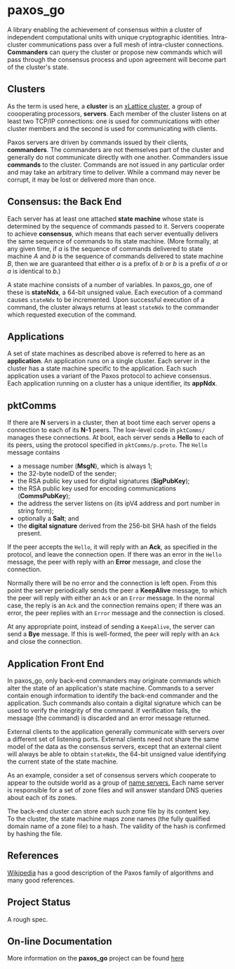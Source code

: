 # paxos_go

A library enabling the achievement of consensus within a cluster of 
independent computational units with unique cryptographic 
identities.  Intra-cluster communications pass over a full mesh of 
intra-cluster connections.  **Commanders** can query the cluster or propose 
new commands which 
will pass through the consensus process and upon agreement will become part
of the cluster's state.

## Clusters

As the term is used here, a **cluster** is an 
[xLattice cluster](https://jddixon.github.io/xlCluster),
a group of coooperating processors,
**servers**.  Each member of the cluster listens on at least two TCP/IP
connections: one is used for communications with other cluster members 
and the second is used for communicating with clients.

Paxos servers are driven by commands issued by their clients, **commanders**.
The commanders are not themselves part of the cluster and generally do not 
communicate directly with one another.  Commanders issue **commands**
to the cluster.  Commands are not issued in 
any particular order and may take an arbitrary time to deliver.  While a 
command may never be corrupt, it may be lost or delivered more than once.

## Consensus: the Back End

Each server has at least one attached **state machine** whose state is 
determined by 
the sequence of commands passed to it.  Servers cooperate to achieve 
**consensus**, which means that each server eventually delivers the same
sequence of commands to its state machine.  (More formally, at any given
time, if *a* is the sequence of commands delivered to state machine *A*
and *b* is the sequence of commands delivered to state machine *B*, then
we are guaranteed that either *a* is a prefix of *b* or *b* is a prefix of
*a* or *a* is identical to *b*.)

A state machine consists of a number of variables.  In paxos_go, one of 
these is **stateNdx**, a 64-bit unsigned value.  Each execution of a command
causes `stateNdx` to be incremented.  Upon successful execution of a command,
the cluster always returns at least `stateNdx` to the commander which requested
execution of the command.

## Applications

A set of state machines as described above is referred to here as an
**application**. An application runs on a single cluster.  Each server in
the cluster has a state machine specific to the application.  Each such
application uses a variant of the Paxos protocol to achieve consensus.  
Each application running on a cluster has a unique identifier, its **appNdx**.

## pktComms

If there are **N** servers in a cluster, then at boot time each server
opens a connection to each of its **N-1** peers.  The low-level code in
`pktComms/` manages these connections.  At boot, each server sends a **Hello**
to each of its peers, using the protocol specified in `pktComms/p.proto`.
The `Hello` message contains 

* a message number (**MsgN**), which is always 1;
* the 32-byte nodeID of the sender; 
* the RSA public key used for digital signatures (**SigPubKey**); 
* the RSA public key used for encoding communications (**CommsPubKey**); 
* the address the server listens on (its ipV4 address and port number in string form); 
* optionally a **Salt**; and 
* the **digital signature** derived from the 256-bit SHA hash of the fields present. 

If the peer accepts the `Hello`, it will reply with an **Ack**, as specified
in the protocol, and leave the connection open.  If there was an error in 
the `Hello` message, the peer with reply with an **Error** message, and close
the connection.

Normally there will be no error and the connection is left open.  From
this point the server periodically sends the peer a **KeepAlive** message,
to which the peer will reply with either an `Ack` or an `Error` message.  In
the normal case, the reply is an `Ack` and the connection remains open; if
there was an error, the peer replies with an `Error` message and the connection
is closed.

At any appropriate point, instead of sending a `KeepAlive`, the server can
send a **Bye** message.  If this is well-formed, the peer will reply with
an `Ack` and close the connection.

## Application Front End

In paxos_go, only back-end commanders may originate commands which alter the
state of an application's state machine.  Commands to a server contain
enough information to identify the back-end commander and the application.
Such commands also contain a digital signature which can be used to verify 
the integrity
of the command.  If verification fails, the message (the command) is 
discarded and an error message returned.

External clients to the application generally communicate with servers 
over a different set of listening ports.  External clients need not share
the same model of the data as the consensus servers, except that an 
external client will always be able to obtain `stateNdx`, the 64-bit unsigned 
value identifying the current state of the state machine.

As an example, consider a set of consensus servers which cooperate to appear 
to the
outside world as a group of 
[name servers.](https://en.wikipedia.org/wiki/Name_server)
Each name server is responsible
for a set of zone files and will answer standard DNS queries about each of
its zones.  

The back-end cluster can store each such zone file by its content key.  
To the cluster, the state machine maps zone names (the fully qualified
domain name of a zone file) to a hash.  The validity of the hash is 
confirmed by hashing the file.   

## References

[Wikipedia](https://en.wikipedia.org/wiki/Paxos (computer science)) 
has a good description of the Paxos family of algorithms and many good 
references.

## Project Status

A rough spec.

## On-line Documentation
More information on the **paxos_go** project can be found 
[here](https://jddixon.github.io/paxos_go)
